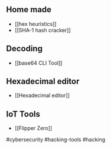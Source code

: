## Home made
- [[hex heuristics]]
- [[SHA-1 hash cracker]]
## Decoding
- [[base64 CLI Tool]]
## Hexadecimal editor
- [[Hexadecimal editor]]

## IoT Tools
- [[Flipper Zero]]

#cybersecurity #hacking-tools #hacking 